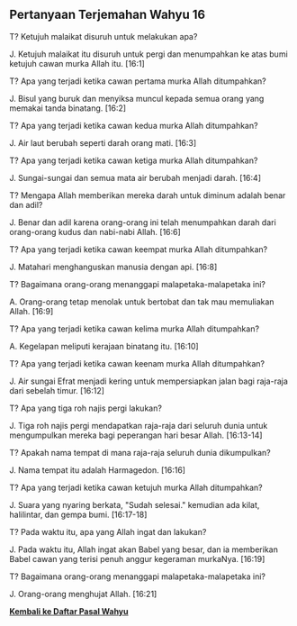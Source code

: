 ﻿## Pertanyaan Terjemahan Wahyu 16 ##

T? Ketujuh malaikat disuruh untuk melakukan apa?

J. Ketujuh malaikat itu disuruh untuk pergi dan menumpahkan ke atas bumi ketujuh cawan murka Allah itu. [16:1]

T? Apa yang terjadi ketika cawan pertama murka Allah ditumpahkan?

J. Bisul yang buruk dan menyiksa muncul kepada semua orang yang memakai tanda binatang. [16:2]

T? Apa yang terjadi ketika cawan kedua murka Allah ditumpahkan?

J. Air laut berubah seperti darah orang mati. [16:3]

T? Apa yang terjadi ketika cawan ketiga murka Allah ditumpahkan?

J. Sungai-sungai dan semua mata air berubah menjadi darah. [16:4]

T? Mengapa Allah memberikan mereka darah untuk diminum adalah benar dan adil?

J. Benar dan adil karena orang-orang ini telah menumpahkan darah dari orang-orang kudus dan nabi-nabi Allah. [16:6]

T? Apa yang terjadi ketika cawan keempat murka Allah ditumpahkan?

J. Matahari menghanguskan manusia dengan api. [16:8]

T? Bagaimana orang-orang menanggapi malapetaka-malapetaka ini?

A. Orang-orang tetap menolak untuk bertobat dan tak mau memuliakan Allah. [16:9]

T? Apa yang terjadi ketika cawan kelima murka Allah ditumpahkan?

A. Kegelapan meliputi kerajaan binatang itu. [16:10]

T? Apa yang terjadi ketika cawan keenam murka Allah ditumpahkan?

J. Air sungai Efrat menjadi kering untuk mempersiapkan jalan bagi raja-raja dari sebelah timur. [16:12]

T? Apa yang tiga roh najis pergi lakukan?

J. Tiga roh najis pergi mendapatkan raja-raja dari seluruh dunia untuk mengumpulkan mereka bagi peperangan hari besar Allah. [16:13-14]

T? Apakah nama tempat di mana raja-raja seluruh dunia dikumpulkan?

J. Nama tempat itu adalah Harmagedon. [16:16]

T? Apa yang terjadi ketika cawan ketujuh murka Allah ditumpahkan?

J. Suara yang nyaring berkata, "Sudah selesai." kemudian ada kilat, halilintar, dan gempa bumi. [16:17-18]

T? Pada waktu itu, apa yang Allah ingat dan lakukan?

J. Pada waktu itu, Allah ingat akan Babel yang besar, dan ia memberikan Babel cawan yang terisi penuh anggur kegeraman murkaNya. [16:19]

T? Bagaimana orang-orang menanggapi malapetaka-malapetaka ini?

J. Orang-orang menghujat Allah. [16:21]

__[Kembali ke Daftar Pasal Wahyu](./)__

